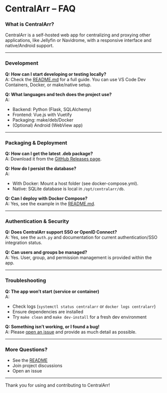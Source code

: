 # CentralArr – FAQ

### What is CentralArr?

CentralArr is a self-hosted web app for centralizing and proxying other applications, like Jellyfin or Navidrome, with a responsive interface and native/Android support.

---

### Development

**Q: How can I start developing or testing locally?**  
A: Check the [README.md](../README.md) for a full guide. You can use VS Code Dev Containers, Docker, or make/native setup.

**Q: What languages and tech does the project use?**  
A:  
- Backend: Python (Flask, SQLAlchemy)
- Frontend: Vue.js with Vuetify
- Packaging: make/deb/Docker
- (Optional) Android (WebView app)

---

### Packaging & Deployment

**Q: How can I get the latest .deb package?**  
A: Download it from the [GitHub Releases page](https://github.com/pikatsuto/centralarr/releases).

**Q: How do I persist the database?**  
A:  
- With Docker: Mount a host folder (see docker-compose.yml).  
- Native: SQLite database is local in `/opt/centralarr/db`.

**Q: Can I deploy with Docker Compose?**  
A: Yes, see the example in the [README.md](../README.md).

---

### Authentication & Security

**Q: Does CentralArr support SSO or OpenID Connect?**  
A: Yes, see the `auth.py` and documentation for current authentication/SSO integration status.

**Q: Can users and groups be managed?**  
A: Yes. User, group, and permission management is provided within the app.

---

### Troubleshooting

**Q: The app won’t start (service or container)**  
A:  
- Check logs (`systemctl status centralarr` or `docker logs centralarr`)
- Ensure dependencies are installed
- Try `make clean` and `make dev-install` for a fresh dev environment

**Q: Something isn’t working, or I found a bug!**  
A: Please [open an issue](https://github.com/pikatsuto/centralarr/issues) and provide as much detail as possible.

---

### More Questions?

- See the [README](../README.md)
- Join project discussions
- Open an issue

---

Thank you for using and contributing to CentralArr!